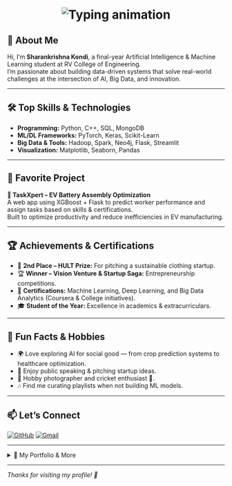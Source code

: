 <!-- Typing animation headline -->
<h1 align="center">
  <img src="https://readme-typing-svg.demolab.com?font=Fira+Code&weight=500&size=30&pause=1000&color=2563EB&center=true&vCenter=true&width=450&lines=AI%2FML+Student;Big+Data+Enthusiast;Problem+Solver" alt="Typing animation" />
</h1>



## 👋 About Me

Hi, I’m **Sharankrishna Kondi**, a final-year Artificial Intelligence & Machine Learning student at RV College of Engineering.<br>
I’m passionate about building data-driven systems that solve real-world challenges at the intersection of AI, Big Data, and innovation.

---

## 🛠 Top Skills & Technologies

- **Programming:** Python, C++, SQL, MongoDB
- **ML/DL Frameworks:** PyTorch, Keras, Scikit-Learn
- **Big Data & Tools:** Hadoop, Spark, Neo4j, Flask, Streamlit
- **Visualization:** Matplotlib, Seaborn, Pandas

---

## 🚀 Favorite Project

**📌 TaskXpert – EV Battery Assembly Optimization**  
A web app using XGBoost + Flask to predict worker performance and assign tasks based on skills & certifications.<br>
Built to optimize productivity and reduce inefficiencies in EV manufacturing.

---

## 🏆 Achievements & Certifications

- 🥈 **2nd Place – HULT Prize:** For pitching a sustainable clothing startup.
- 🏆 **Winner – Vision Venture & Startup Saga:** Entrepreneurship competitions.
- 📜 **Certifications:** Machine Learning, Deep Learning, and Big Data Analytics (Coursera & College initiatives).
- 🎓 **Student of the Year:** Excellence in academics & extracurriculars.

---

## 🎨 Fun Facts & Hobbies

- 🌍 Love exploring AI for social good — from crop prediction systems to healthcare optimization.
- 🎤 Enjoy public speaking & pitching startup ideas.
- 📸 Hobby photographer and cricket enthusiast 🏏.
- 🎶 Find me curating playlists when not building ML models.

---

## 📫 Let’s Connect
[![GitHub](https://img.shields.io/badge/-GitHub-black?style=flat-square&logo=github&logoColor=white&link=https://github.com/Sharan-kondi)](https://github.com/Sharan-kondi)
[![Gmail](https://img.shields.io/badge/-Email-red?style=flat-square&logo=gmail&logoColor=white&link=mailto:sharankondi2431@gmail.com)](mailto:sharankondi2431@gmail.com)

---


<details>
  <summary>📁 My Portfolio & More</summary>
  
  - [Portfolio Website](#) <!-- Add your actual portfolio link -->
  - [Resume PDF](#) <!-- Add your actual resume link -->
  - [Medium Articles](#) <!-- Add your blog/medium link if any -->
</details>

---

*Thanks for visiting my profile! 🚀*
